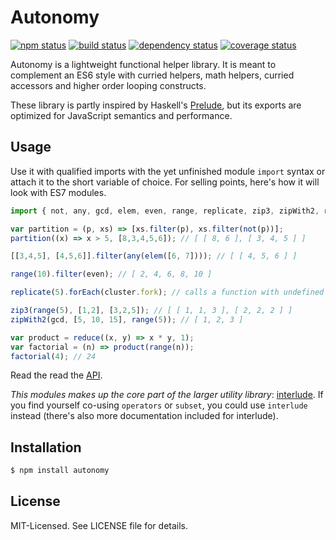 # Autonomy
[![npm status](http://img.shields.io/npm/v/autonomy.svg)](https://www.npmjs.org/package/autonomy)
[![build status](https://secure.travis-ci.org/clux/autonomy.svg)](http://travis-ci.org/clux/autonomy)
[![dependency status](https://david-dm.org/clux/autonomy.svg)](https://david-dm.org/clux/autonomy)
[![coverage status](http://img.shields.io/coveralls/clux/autonomy.svg)](https://coveralls.io/r/clux/autonomy)

Autonomy is a lightweight functional helper library. It is meant to complement an ES6 style with curried helpers, math helpers, curried accessors and higher order looping constructs.

These library is partly inspired by Haskell's [Prelude](https://hackage.haskell.org/package/base/docs/Prelude.html), but its exports are optimized for JavaScript semantics and performance.

## Usage
Use it with qualified imports with the yet unfinished module `import` syntax or attach it to the short variable of choice. For selling points, here's how it will look with ES7 modules.

```js
import { not, any, gcd, elem, even, range, replicate, zip3, zipWith2, reduce } from 'autonomy'

var partition = (p, xs) => [xs.filter(p), xs.filter(not(p))];
partition((x) => x > 5, [8,3,4,5,6]); // [ [ 8, 6 ], [ 3, 4, 5 ] ]

[[3,4,5], [4,5,6]].filter(any(elem([6, 7]))); // [ [ 4, 5, 6 ] ]

range(10).filter(even); // [ 2, 4, 6, 8, 10 ]

replicate(5).forEach(cluster.fork); // calls a function with undefined arguments

zip3(range(5), [1,2], [3,2,5]); // [ [ 1, 1, 3 ], [ 2, 2, 2 ] ]
zipWith2(gcd, [5, 10, 15], range(5)); // [ 1, 2, 3 ]

var product = reduce((x, y) => x * y, 1);
var factorial = (n) => product(range(n));
factorial(4); // 24
```

Read the read the [API](https://github.com/clux/autonomy/blob/master/api.md).

*This modules makes up the core part of the larger utility library*: [interlude](https://github.com/clux/interlude). If you find yourself co-using `operators` or `subset`, you could use `interlude` instead (there's also more documentation included for interlude).

## Installation

```bash
$ npm install autonomy
```

## License
MIT-Licensed. See LICENSE file for details.
